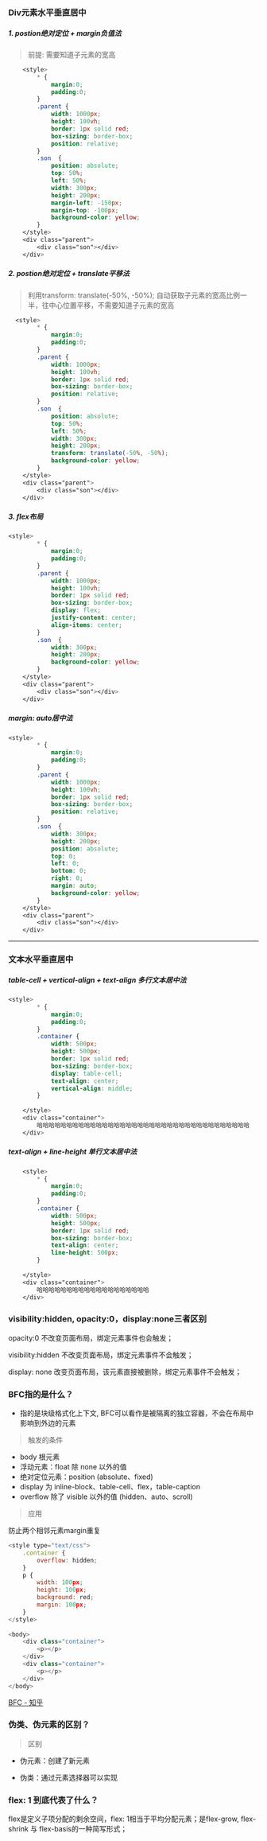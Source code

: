 

### Div元素水平垂直居中

##### 1. postion绝对定位 + margin负值法 

>  前提: 需要知道子元素的宽高

```css
    <style>
        * { 
            margin:0; 
            padding:0;
        }
        .parent {
            width: 1000px;
            height: 100vh;
            border: 1px solid red;
            box-sizing: border-box;
            position: relative;
        }
        .son  {
            position: absolute;
            top: 50%;
            left: 50%;
            width: 300px;
            height: 200px;
            margin-left: -150px;
            margin-top: -100px;
            background-color: yellow;
        }
    </style>
    <div class="parent">
        <div class="son"></div>
    </div>
```
##### 2. postion绝对定位 + translate平移法

> 利用transform: translate(-50%, -50%); 自动获取子元素的宽高比例一半，往中心位置平移，不需要知道子元素的宽高

```css
  <style>
        * { 
            margin:0; 
            padding:0;
        }
        .parent {
            width: 1000px;
            height: 100vh;
            border: 1px solid red;
            box-sizing: border-box;
            position: relative;
        }
        .son  {
            position: absolute;
            top: 50%;
            left: 50%;
            width: 300px;
            height: 200px;
            transform: translate(-50%, -50%);
            background-color: yellow;
        }
    </style>
    <div class="parent">
        <div class="son"></div>
    </div>
```

##### 3.  flex布局

```css
<style>
        * { 
            margin:0; 
            padding:0;
        }
        .parent {
            width: 1000px;
            height: 100vh;
            border: 1px solid red;
            box-sizing: border-box;
            display: flex;
            justify-content: center;
            align-items: center;
        }
        .son  {
            width: 300px;
            height: 200px;
            background-color: yellow;
        }
    </style>
    <div class="parent">
        <div class="son"></div>
    </div>
```

##### margin: auto居中法

```css
<style>
        * { 
            margin:0; 
            padding:0;
        }
        .parent {
            width: 1000px;
            height: 100vh;
            border: 1px solid red;
            box-sizing: border-box;
            position: relative;
        }
        .son  {
            width: 300px;
            height: 200px;
            position: absolute;
            top: 0;
            left: 0;
            bottom: 0;
            right: 0;
            margin: auto;
            background-color: yellow;
        }
    </style>
    <div class="parent">
        <div class="son"></div>
    </div>
```

---

### 文本水平垂直居中

##### table-cell + vertical-align + text-align 多行文本居中法

```css
<style>
        * { 
            margin:0; 
            padding:0;
        }
        .container {
            width: 500px;
            height: 500px;
            border: 1px solid red;
            box-sizing: border-box;
            display: table-cell;
            text-align: center;
            vertical-align: middle;
        }
        
    </style>
    <div class="container">
        哈哈哈哈哈哈哈哈哈哈哈哈哈哈哈哈哈哈哈哈哈哈哈哈哈哈哈哈哈哈哈哈哈哈哈哈
    </div>
```
##### text-align + line-height 单行文本居中法

```css
    <style>
        * { 
            margin:0; 
            padding:0;
        }
        .container {
            width: 500px;
            height: 500px;
            border: 1px solid red;
            box-sizing: border-box;
            text-align: center;
            line-height: 500px;
        }
        
    </style>
    <div class="container">
        哈哈哈哈哈哈哈哈哈哈哈哈哈哈哈哈哈哈哈
    </div>
```



### visibility:hidden, opacity:0，display:none三者区别
opacity:0 不改变页面布局，绑定元素事件也会触发；

visibility:hidden 不改变页面布局，绑定元素事件不会触发；

display: none 改变页面布局，该元素直接被删除，绑定元素事件不会触发；

### BFC指的是什么？
- 指的是块级格式化上下文, BFC可以看作是被隔离的独立容器，不会在布局中影响到外边的元素

> 触发的条件
- body 根元素
- 浮动元素：float 除 none 以外的值
- 绝对定位元素：position (absolute、fixed)
- display 为 inline-block、table-cell、flex，table-caption
- overflow 除了 visible 以外的值 (hidden、auto、scroll)

> 应用

防止两个相邻元素margin重复

```javascript
<style type="text/css">
    .container {
        overflow: hidden;
    }
    p {
        width: 100px;
        height: 100px;
        background: red;
        margin: 100px;
    }
</style>
    
<body>
    <div class="container">
        <p></p>
    </div>
    <div class="container">
        <p></p>
    </div>
</body>
```

[BFC - 知乎](https://zhuanlan.zhihu.com/p/25321647)

### 伪类、伪元素的区别？
> 区别
- 伪元素：创建了新元素

- 伪类：通过元素选择器可以实现

  

### flex: 1 到底代表了什么？

flex是定义子项分配的剩余空间，flex: 1相当于平均分配元素；是flex-grow, flex-shrink 与 flex-basis的一种简写形式；

